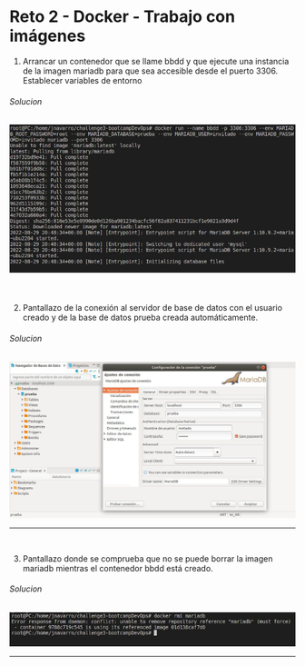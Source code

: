 # Reto 2 - Docker - Trabajo con imágenes

1. Arrancar un contenedor que se llame bbdd y que ejecute una instancia de la imagen mariadb para que sea accesible desde el puerto 3306. Establecer variables de entorno

###### Solucion

![Screenshot](./img/reto2_1.jpg)
---
<br>


2. Pantallazo de la conexión al servidor de base de datos con el usuario creado y de la base de datos prueba creada automáticamente.

###### Solucion

![Screenshot](./img/reto2_2.jpg)

---
<br>

3. Pantallazo donde se comprueba que no se puede borrar la imagen mariadb mientras el contenedor bbdd está creado.

###### Solucion

![Screenshot](./img/reto2_3.jpg)

---
<br>